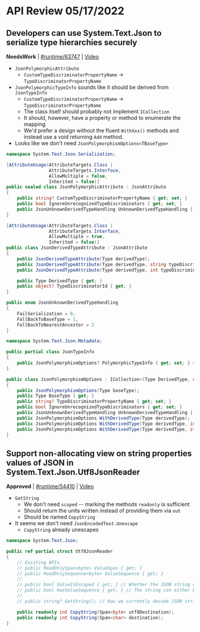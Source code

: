 # API Review 05/17/2022

## Developers can use System.Text.Json to serialize type hierarchies securely

**NeedsWork** | [#runtime/63747](https://github.com/dotnet/runtime/issues/63747#issuecomment-1129196752) | [Video](https://www.youtube.com/watch?v=bGUqmnFbFJ0&t=0h0m0s)

* `JsonPolymorphicAttribute`
    - `CustomTypeDiscriminatorPropertyName` -> `TypeDiscriminatorPropertyName`
* `JsonPolymorphicTypeInfo` sounds like it should be derived from `JsonTypeInfo`
    - `CustomTypeDiscriminatorPropertyName` -> `TypeDiscriminatorPropertyName`
    - The class itself should probably not implement `ICollection`
    - It should, however, have a property or method to enumerate the mapping
    - We'd prefer a design without the fluent `WithXxx()` methods and instead use a void returning `Add` method.
* Looks like we don't need `JsonPolymorphismOptions<TBaseType>`


```C#
namespace System.Text.Json.Serialization;

[AttributeUsage(AttributeTargets.Class |
                AttributeTargets.Interface,
                AllowMultiple = false,
                Inherited = false)]
public sealed class JsonPolymorphicAttribute : JsonAttribute
{
    public string? CustomTypeDiscriminatorPropertyName { get; set; }
    public bool IgnoreUnrecognizedTypeDiscriminators { get; set; }
    public JsonUnknownDerivedTypeHandling UnknownDerivedTypeHandling { get; set; }
}

[AttributeUsage(AttributeTargets.Class |
                AttributeTargets.Interface,
                AllowMultiple = true,
                Inherited = false)]
public class JsonDerivedTypeAttribute : JsonAttribute
{
    public JsonDerivedTypeAttribute(Type derivedType);
    public JsonDerivedTypeAttribute(Type derivedType, string typeDiscriminatorId);
    public JsonDerivedTypeAttribute(Type derivedType, int typeDiscriminatorId);

    public Type DerivedType { get; }
    public object? TypeDiscriminatorId { get; }
}

public enum JsonUnknownDerivedTypeHandling
{
    FailSerialization = 0,
    FallBackToBaseType = 1,
    FallBackToNearestAncestor = 2
}
```

```C#
namespace System.Text.Json.Metadata;

public partial class JsonTypeInfo
{
    public JsonPolymorphismOptions? PolymorphicTypeInfo { get; set; } = null;
}

public class JsonPolymorphismOptions : ICollection<(Type DerivedType, object? TypeDiscriminatorId)>
{
    public JsonPolymorphismOptions(Type baseType);
    public Type BaseType { get; }
    public string? TypeDiscriminatorPropertyName { get; set; }
    public bool IgnoreUnrecognizedTypeDiscriminators { get; set; }
    public JsonUnknownDerivedTypeHandling UnknownDerivedTypeHandling { get; set; }
    public JsonPolymorphismOptions WithDerivedType(Type derivedType);
    public JsonPolymorphismOptions WithDerivedType(Type derivedType, int typeDiscriminatorId);
    public JsonPolymorphismOptions WithDerivedType(Type derivedType, string typeDiscriminatorId);
}
```

> 
## Support non-allocating view on string properties values of JSON in System.Text.Json.Utf8JsonReader

**Approved** | [#runtime/54410](https://github.com/dotnet/runtime/issues/54410#issuecomment-1129233555) | [Video](https://www.youtube.com/watch?v=bGUqmnFbFJ0&t=1h34m41s)

* `GetString`
    - We don't need `scoped` -- marking the methods `readonly` is sufficient
    - Should return the units written instead of providing them via `out`
    - Should be named `CopyString`
* It seems we don't need `JsonEncodedText.Unescape`
    - `CopyString` already unescapes

```C#
namespace System.Text.Json;

public ref partial struct Utf8JsonReader
{
    // Existing APIs
    // public ReadOnlySpan<byte> ValueSpan { get; }
    // public ReadOnlySequence<byte> ValueSequence { get; }
    // 
    // public bool ValueIsEscaped { get; } // Whether the JSON string contains escaped characters
    // public bool HasValueSequence { get; } // The string can either be stored in a span or a ReadOnlySequence
    //
    // public string? GetString(); // How we currently decode JSON strings

    public readonly int CopyString(Span<byte> utf8Destination);
    public readonly int CopyString(Span<char> destination);
}
```
